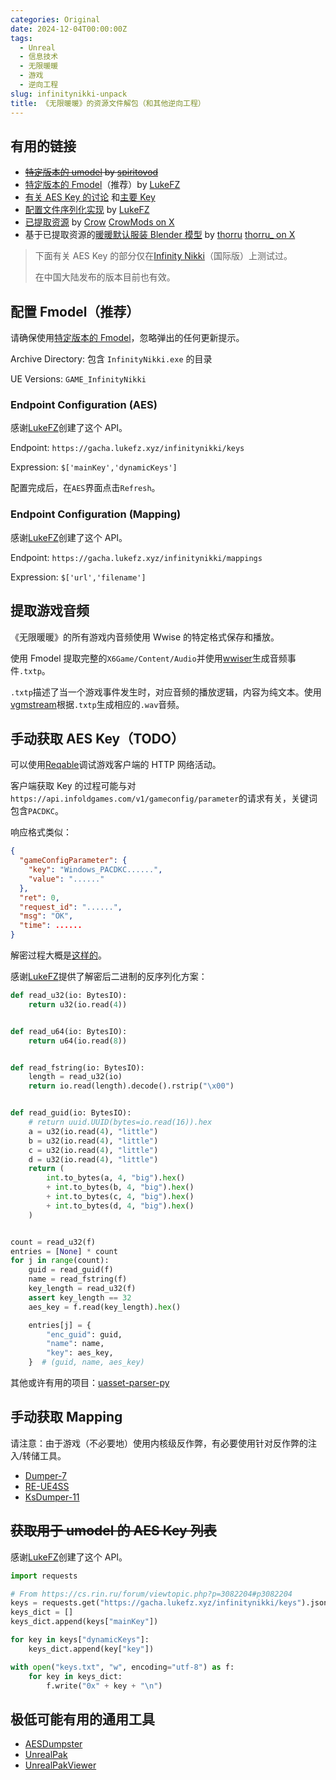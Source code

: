 ```yaml
---
categories: Original
date: 2024-12-04T00:00:00Z
tags:
  - Unreal
  - 信息技术
  - 无限暖暖
  - 游戏
  - 逆向工程
slug: infinitynikki-unpack
title: 《无限暖暖》的资源文件解包（和其他逆向工程）
---
```


## 有用的链接

- ~~[特定版本的 umodel](https://www.gildor.org/smf/index.php/topic,8930.msg47594.html#msg47594) by [spiritovod](https://www.gildor.org/smf/index.php?action=profile;u=5330)~~
- [特定版本的 Fmodel](https://github.com/LukeFZ/FModel)（推荐）by [LukeFZ](https://github.com/LukeFZ)
- [有关 AES Key 的讨论](https://cs.rin.ru/forum/viewtopic.php?p=3082204#p3082204) 和[主要 Key](https://cs.rin.ru/forum/viewtopic.php?t=100672)
- [配置文件序列化实现](https://github.com/NikkiTools/perfect) by [LukeFZ](https://github.com/LukeFZ)
- [已提取资源](https://www.xivmodarchive.com/modid/123983) by [Crow](https://www.xivmodarchive.com/user/158572) [CrowMods on X](https://x.com/CrowMods)
- 基于已提取资源的[暖暖默认服装 Blender 模型](https://www.patreon.com/posts/nikki-2-0-for-4-119702068) by [thorru](https://www.patreon.com/c/thorru/posts) [thorru\_ on X](https://x.com/thorru_)

> 下面有关 AES Key 的部分仅在[Infinity Nikki](https://store.epicgames.com/en-US/p/infinity-nikki-71fc64)（国际版）上测试过。
>
> 在中国大陆发布的版本目前也有效。

## 配置 Fmodel（推荐）

请确保使用[特定版本的 Fmodel](https://github.com/LukeFZ/FModel)，忽略弹出的任何更新提示。

Archive Directory: 包含 `InfinityNikki.exe` 的目录

UE Versions: `GAME_InfinityNikki`

### Endpoint Configuration (AES)

感谢[LukeFZ](https://github.com/LukeFZ)创建了这个 API。

Endpoint: `https://gacha.lukefz.xyz/infinitynikki/keys`

Expression: `$['mainKey','dynamicKeys']`

配置完成后，在`AES`界面点击`Refresh`。

### Endpoint Configuration (Mapping)

感谢[LukeFZ](https://github.com/LukeFZ)创建了这个 API。

Endpoint: `https://gacha.lukefz.xyz/infinitynikki/mappings`

Expression: `$['url','filename']`

## 提取游戏音频

《无限暖暖》的所有游戏内音频使用 Wwise 的特定格式保存和播放。

使用 Fmodel 提取完整的`X6Game/Content/Audio`并使用[wwiser](https://github.com/bnnm/wwiser)生成音频事件`.txtp`。

`.txtp`描述了当一个游戏事件发生时，对应音频的播放逻辑，内容为纯文本。使用[vgmstream](https://github.com/vgmstream/vgmstream)根据`.txtp`生成相应的`.wav`音频。

## 手动获取 AES Key（TODO）

可以使用[Reqable](https://reqable.com/en-US/)调试游戏客户端的 HTTP 网络活动。

客户端获取 Key 的过程可能与对`https://api.infoldgames.com/v1/gameconfig/parameter`的请求有关，关键词包含`PACDKC`。

响应格式类似：

```json
{
  "gameConfigParameter": {
    "key": "Windows_PACDKC......",
    "value": "......"
  },
  "ret": 0,
  "request_id": "......",
  "msg": "OK",
  "time": ......
}
```

解密过程大概是[这样的](<https://gchq.github.io/CyberChef/#recipe=From_Base64('A-Za-z0-9%2B/%3D',false,false)AES_Decrypt(%7B'option':'Hex','string':'0xF0F2BA714FE32FACC23CD332BF35E8A00F73937BA4BB6D26659276A31E714E84'%7D,%7B'option':'Hex','string':''%7D,'ECB','Raw','Raw',%7B'option':'Hex','string':''%7D,%7B'option':'Hex','string':''%7D)>)。

感谢[LukeFZ](https://github.com/LukeFZ)提供了解密后二进制的反序列化方案：

```python
def read_u32(io: BytesIO):
    return u32(io.read(4))


def read_u64(io: BytesIO):
    return u64(io.read(8))


def read_fstring(io: BytesIO):
    length = read_u32(io)
    return io.read(length).decode().rstrip("\x00")


def read_guid(io: BytesIO):
    # return uuid.UUID(bytes=io.read(16)).hex
    a = u32(io.read(4), "little")
    b = u32(io.read(4), "little")
    c = u32(io.read(4), "little")
    d = u32(io.read(4), "little")
    return (
        int.to_bytes(a, 4, "big").hex()
        + int.to_bytes(b, 4, "big").hex()
        + int.to_bytes(c, 4, "big").hex()
        + int.to_bytes(d, 4, "big").hex()
    )


count = read_u32(f)
entries = [None] * count
for j in range(count):
    guid = read_guid(f)
    name = read_fstring(f)
    key_length = read_u32(f)
    assert key_length == 32
    aes_key = f.read(key_length).hex()

    entries[j] = {
        "enc_guid": guid,
        "name": name,
        "key": aes_key,
    }  # (guid, name, aes_key)
```

其他或许有用的项目：[uasset-parser-py](https://github.com/ay27/uasset-parser-py)

## 手动获取 Mapping

请注意：由于游戏（不必要地）使用内核级反作弊，有必要使用针对反作弊的注入/转储工具。

- [Dumper-7](https://github.com/Encryqed/Dumper-7)
- [RE-UE4SS](https://github.com/UE4SS-RE/RE-UE4SS)
- [KsDumper-11](https://github.com/mastercodeon314/KsDumper-11)

## ~~获取用于 umodel 的 AES Key 列表~~

感谢[LukeFZ](https://github.com/LukeFZ)创建了这个 API。

```python
import requests

# From https://cs.rin.ru/forum/viewtopic.php?p=3082204#p3082204
keys = requests.get("https://gacha.lukefz.xyz/infinitynikki/keys").json()
keys_dict = []
keys_dict.append(keys["mainKey"])

for key in keys["dynamicKeys"]:
    keys_dict.append(key["key"])

with open("keys.txt", "w", encoding="utf-8") as f:
    for key in keys_dict:
        f.write("0x" + key + "\n")
```

## 极低可能有用的通用工具

- [AESDumpster](https://github.com/GHFear/AESDumpster)
- [UnrealPak](https://github.com/EpicGames/UnrealEngine)
- [UnrealPakViewer](https://github.com/jashking/UnrealPakViewer)
